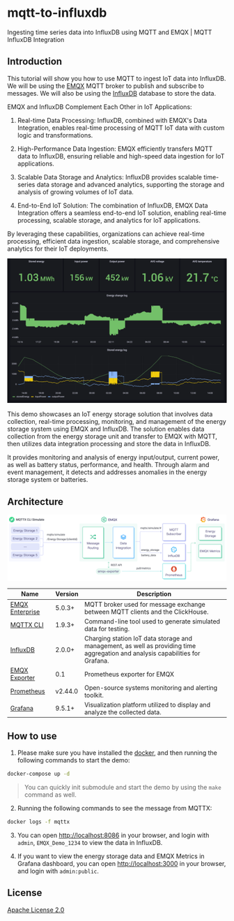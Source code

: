 # mqtt-to-influxdb

Ingesting time series data into InfluxDB using MQTT and EMQX | MQTT InfluxDB Integration

## Introduction

This tutorial will show you how to use MQTT to ingest IoT data into InfluxDB. We will be using the [EMQX](https://www.emqx.io/) MQTT broker to publish and subscribe to messages. We will also be using the [InfluxDB](https://influxdata.com/) database to store the data.

EMQX and InfluxDB Complement Each Other in IoT Applications:

1. Real-time Data Processing: InfluxDB, combined with EMQX's Data Integration, enables real-time processing of MQTT IoT data with custom logic and transformations.

2. High-Performance Data Ingestion: EMQX efficiently transfers MQTT data to InfluxDB, ensuring reliable and high-speed data ingestion for IoT applications.

3. Scalable Data Storage and Analytics: InfluxDB provides scalable time-series data storage and advanced analytics, supporting the storage and analysis of growing volumes of IoT data.

4. End-to-End IoT Solution: The combination of InfluxDB, EMQX Data Integration offers a seamless end-to-end IoT solution, enabling real-time processing, scalable storage, and analytics for IoT applications.

By leveraging these capabilities, organizations can achieve real-time processing, efficient data ingestion, scalable storage, and comprehensive analytics for their IoT deployments.

![EMQX Eneugy Store](./image/energy-store-overview.png)

This demo showcases an IoT energy storage solution that involves data collection, real-time processing, monitoring, and management of the energy storage system using EMQX and InfluxDB. The solution enables data collection from the energy storage unit and transfer to EMQX with MQTT, then utilizes data integration processing and store the data in InfluxDB.

It provides monitoring and analysis of energy input/output, current power, as well as battery status, performance, and health. Through alarm and event management, it detects and addresses anomalies in the energy storage system or batteries.

## Architecture

![MQTT to InfluxDB Architecture](./image/mqtt-to-influxdb.jpg)

| Name      | Version | Description                                                                      |
| --------- | ------- | -------------------------------------------------------------------------------- |
| [EMQX Enterprise](https://www.emqx.com/en/products/emqx)      | 5.0.3+  | MQTT broker used for message exchange between MQTT clients and the ClickHouse. |
| [MQTTX CLI](https://mqttx.app/cli) | 1.9.3+  | Command-line tool used to generate simulated data for testing.        |
| [InfluxDB](https://influxdata.com/)     | 2.0.0+  | Charging station IoT data storage and management, as well as providing time aggregation and analysis capabilities for Grafana.      |
| [EMQX Exporter](https://github.com/emqx/emqx-exporter)      | 0.1 | Prometheus exporter for EMQX |
| [Prometheus](https://prometheus.io/)   | v2.44.0  | Open-source systems monitoring and alerting toolkit.       |
| [Grafana](https://grafana.com/)   | 9.5.1+  | Visualization platform utilized to display and analyze the collected data.       |


## How to use

<!-- 1. Init the submodule to get the EMQX Exporter  (Optional):

  ```bash
  git submodule init
  git submodule update
  ``` -->

1. Please make sure you have installed the [docker](https://www.docker.com/), and then running the following commands to start the demo:

  ```bash
  docker-compose up -d
  ```

  > You can quickly init submodule and start the demo by using the `make` command as well.

2. Running the following commands to see the message from MQTTX:

  ```bash
  docker logs -f mqttx
  ```

3. You can open <http://localhost:8086> in your browser, and login with `admin`, `EMQX_Demo_1234` to view the data in InfluxDB.

4. If you want to view the energy storage data and EMQX Metrics in Grafana dashboard, you can open <http://localhost:3000> in your browser, and login with `admin:public`.

## License

[Apache License 2.0](./LICENSE)

